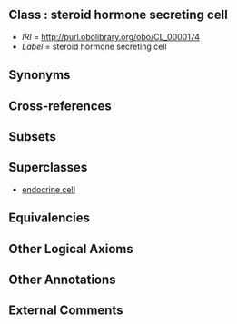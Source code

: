 
## Class : steroid hormone secreting cell

 * *IRI* = http://purl.obolibrary.org/obo/CL_0000174
 * *Label* = steroid hormone secreting cell

## Synonyms


## Cross-references


## Subsets


## Superclasses

 * [endocrine cell](../../CL/63/CL_0000163.md)

## Equivalencies


## Other Logical Axioms


## Other Annotations


## External Comments

